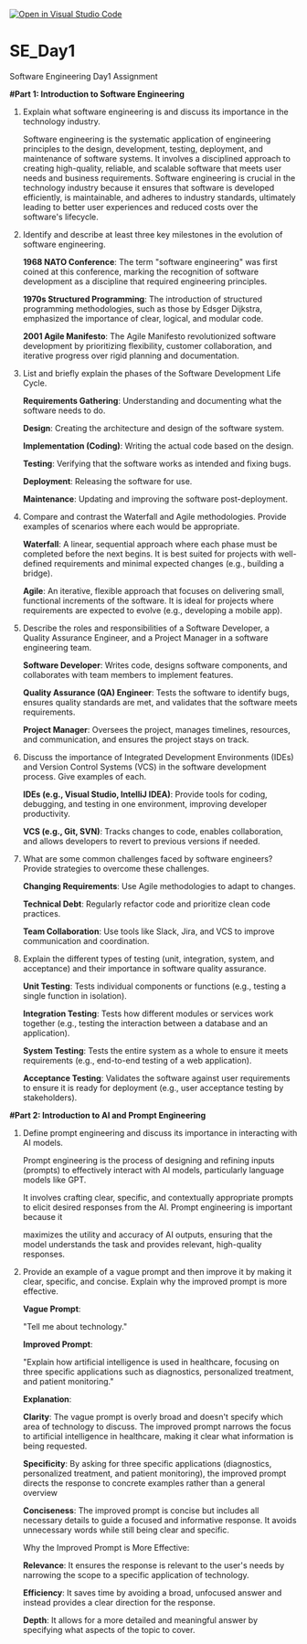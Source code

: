 [![Open in Visual Studio Code](https://classroom.github.com/assets/open-in-vscode-2e0aaae1b6195c2367325f4f02e2d04e9abb55f0b24a779b69b11b9e10269abc.svg)](https://classroom.github.com/online_ide?assignment_repo_id=18369131&assignment_repo_type=AssignmentRepo)
# SE_Day1
Software Engineering Day1 Assignment

**#Part 1: Introduction to Software Engineering**

1. Explain what software engineering is and discuss its importance in the technology industry.

    Software engineering is the systematic application of engineering principles to the design, development, testing, deployment, and maintenance of software systems. 
    It involves a disciplined approach to creating high-quality, reliable, and scalable software that meets user needs and business requirements. 
    Software engineering is crucial in the technology industry because it ensures that software is developed efficiently, is maintainable, and adheres to industry standards, 
    ultimately leading to better user experiences and reduced costs over the software's lifecycle.


2. Identify and describe at least three key milestones in the evolution of software engineering.

    **1968 NATO Conference**: The term "software engineering" was first coined at this conference, marking the recognition of software development as a discipline that required engineering principles.
    
    **1970s Structured Programming**: The introduction of structured programming methodologies, such as those by Edsger Dijkstra, emphasized the importance of clear, logical, and modular code.
    
    **2001 Agile Manifesto**: The Agile Manifesto revolutionized software development by prioritizing flexibility, customer collaboration, and iterative progress over rigid planning and documentation.


3. List and briefly explain the phases of the Software Development Life Cycle.

    **Requirements Gathering**: Understanding and documenting what the software needs to do.
    
    **Design**: Creating the architecture and design of the software system.
    
    **Implementation (Coding)**: Writing the actual code based on the design.
    
    **Testing**: Verifying that the software works as intended and fixing bugs.
    
    **Deployment**: Releasing the software for use.
    
    **Maintenance**: Updating and improving the software post-deployment.


4. Compare and contrast the Waterfall and Agile methodologies. Provide examples of scenarios where each would be appropriate.

    **Waterfall**: A linear, sequential approach where each phase must be completed before the next begins. It is best suited for projects with well-defined requirements and minimal expected changes (e.g., building a bridge).
    
    **Agile**: An iterative, flexible approach that focuses on delivering small, functional increments of the software. It is ideal for projects where requirements are expected to evolve (e.g., developing a mobile app).


5. Describe the roles and responsibilities of a Software Developer, a Quality Assurance Engineer, and a Project Manager in a software engineering team.
  
    **Software Developer**: Writes code, designs software components, and collaborates with team members to implement features.
    
    **Quality Assurance (QA) Engineer**: Tests the software to identify bugs, ensures quality standards are met, and validates that the software meets requirements.
    
    **Project Manager**: Oversees the project, manages timelines, resources, and communication, and ensures the project stays on track.


6. Discuss the importance of Integrated Development Environments (IDEs) and Version Control Systems (VCS) in the software development process. Give examples of each.

    **IDEs (e.g., Visual Studio, IntelliJ IDEA)**: Provide tools for coding, debugging, and testing in one environment, improving developer productivity.
    
    **VCS (e.g., Git, SVN)**: Tracks changes to code, enables collaboration, and allows developers to revert to previous versions if needed.


7. What are some common challenges faced by software engineers? Provide strategies to overcome these challenges.

    **Changing Requirements**: Use Agile methodologies to adapt to changes.
    
    **Technical Debt**: Regularly refactor code and prioritize clean code practices.
    
    **Team Collaboration**: Use tools like Slack, Jira, and VCS to improve communication and coordination.


8. Explain the different types of testing (unit, integration, system, and acceptance) and their importance in software quality assurance.

    **Unit Testing**: Tests individual components or functions (e.g., testing a single function in isolation).
    
    **Integration Testing**: Tests how different modules or services work together (e.g., testing the interaction between a database and an application).
    
    **System Testing**: Tests the entire system as a whole to ensure it meets requirements (e.g., end-to-end testing of a web application).
    
    **Acceptance Testing**: Validates the software against user requirements to ensure it is ready for deployment (e.g., user acceptance testing by stakeholders).


**#Part 2: Introduction to AI and Prompt Engineering**


1. Define prompt engineering and discuss its importance in interacting with AI models.

    Prompt engineering is the process of designing and refining inputs (prompts) to effectively interact with AI models, particularly language models like GPT.
    
    It involves crafting clear, specific, and contextually appropriate prompts to elicit desired responses from the AI. Prompt engineering is important because it 
    
    maximizes the utility and accuracy of AI outputs, ensuring that the model understands the task and provides relevant, high-quality responses.


2. Provide an example of a vague prompt and then improve it by making it clear, specific, and concise. Explain why the improved prompt is more effective.

    **Vague Prompt**:
    
    "Tell me about technology."
    
    **Improved Prompt**:
    
     "Explain how artificial intelligence is used in healthcare, focusing on three specific applications such as diagnostics, personalized treatment, and patient monitoring."
    
    **Explanation**:
    
    **Clarity**: The vague prompt is overly broad and doesn't specify which area of technology to discuss. The improved prompt narrows the focus to artificial intelligence in healthcare, making it clear what information is being requested.
    
    **Specificity**: By asking for three specific applications (diagnostics, personalized treatment, and patient monitoring), the improved prompt directs the response to concrete examples rather than a general overview
    
    **Conciseness**: The improved prompt is concise but includes all necessary details to guide a focused and informative response. It avoids unnecessary words while still being clear and specific.
    
    Why the Improved Prompt is More Effective:
    
    **Relevance**: It ensures the response is relevant to the user's needs by narrowing the scope to a specific application of technology.
    
    **Efficiency**: It saves time by avoiding a broad, unfocused answer and instead provides a clear direction for the response.
    
    **Depth**: It allows for a more detailed and meaningful answer by specifying what aspects of the topic to cover.
  
